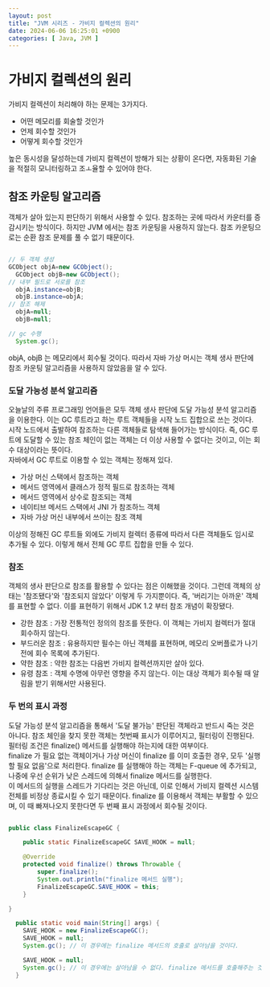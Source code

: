 ```yaml
---
layout: post
title: "JVM 시리즈 - 가비지 컬렉션의 원리"
date: 2024-06-06 16:25:01 +0900
categories: [ Java, JVM ]
---
```


# 가비지 컬렉션의 원리

가비지 컬렉션이 처리해야 하는 문제는 3가지다.

- 어떤 메모리를 회술할 것인가
- 언제 회수할 것인가
- 어떻게 회수할 것인가

높은 동시성을 달성하는데 가비지 컬렉션이 방해가 되는 상황이 온다면, 자동화된 기술을 적절히 모니터링하고 조ㅗ율할 수 있어야 한다.

## 참조 카운팅 알고리즘

객체가 살아 있는지 판단하기 위해서 사용할 수 있다. 참조하는 곳에 따라서 카운터를 증감시키는 방식이다. 하지만 JVM 에서는 참조 카운팅을 사용하지 않는다. 참조 카운팅으로는
순환 참조 문제를 풀 수 없기 때문이다.

```java

// 두 객체 생성
GCObject objA=new GCObject();
  GCObject objB=new GCObject();
// 내부 필드로 서로를 참조
  objA.instance=objB;
  objB.instance=objA;
// 참조 해제
  objA=null;
  objB=null;

// gc 수행
  System.gc();

```

objA, objB 는 메모리에서 회수될 것이다. 따라서 자바 가상 머시는 객체 생사 판단에 참조 카운팅 알고리즘을 사용하지 않았음을 알 수 있다.

### 도달 가능성 분석 알고리즘

오늘날의 주류 프로그래밍 언어들은 모두 객체 생사 판단에 도달 가능성 분석 알고리즘을 이용한다. 이는 GC 루트라고 하는 루트 객체들을 시작 노드 집합으로 쓰는 것이다. 시작
노드에서 출발하여 참조하는 다른 객체들로 탐색해 들어가는 방식이다. 즉, GC 루트에 도달할 수 있는 참조 체인이 없는 객체는 더 이상 사용할 수 없다는 것이고, 이는 회수
대상이라는 뜻이다.
<br><span>
자바에서 GC 루트로 이용할 수 있는 객체는 정해져 있다.

- 가상 머신 스택에서 참조하는 객체
- 메서드 영역에서 클래스가 정적 필드로 참조하는 객체
- 메서드 영역에서 상수로 참조되는 객체
- 네이티브 메서드 스택에서 JNI 가 참조하느 객체
- 자바 가상 머신 내부에서 쓰이는 참조 객체

이상의 정해진 GC 루트들 외에도 가비지 컬렉터 종류에 따라서 다른 객체들도 임시로 추가될 수 있다. 이렇게 해서 전체 GC 루트 집합을 만들 수 있다.

### 참조

객체의 생사 판단으로 참조를 활용할 수 있다는 점은 이해했을 것이다. 그런데 객체의 상태는 '참조됐다'와 '참조되지 않았다' 이렇게 두 가지뿐이다. 즉, '버리기는 아까운' 객체를
표현할 수 없다. 이를 표현하기 위해서 JDK 1.2 부터 참조 개념이 확장됐다.

- 강한 참조 : 가장 전통적인 정의의 참조를 뜻한다. 이 객체는 가비지 컬렉터가 절대 회수하지 않는다.
- 부드러운 참조 : 유용하지만 필수는 아닌 객체를 표현하며, 메모리 오버플로가 나기 전에 회수 목록에 추가된다.
- 약한 참조 : 약한 참조는 다음번 가비지 컬렉션까지만 살아 있다.
- 유령 참조 : 객체 수명에 아무런 영향을 주지 않는다. 이는 대상 객체가 회수될 때 알림을 받기 위해서만 사용된다.

### 두 번의 표시 과정

도달 가능성 분석 알고리즘을 통해서 '도달 불가능' 판단된 객체라고 반드시 죽는 것은 아니다. 참조 체인을 찾지 못한 객체는 첫번째 표시가 이루어지고, 필터링이 진행된다. 필터링
조건은 finalize() 메서드를 실행해야 하는지에 대한 여부이다.
<br><span>
finalize 가 필요 없는 객체이거나 가상 머신이 finalize 를 이미 호출한 경우, 모두 '실행할 필요 없음'으로 처리한다. finalize 를 실행해야 하는 객체는 F-queue 에 추가되고, 나중에 우선 순위가 낮은 스레드에 의해서 finalize 메서드를 실행한다.
<br><span>
이 메서드의 실행을 스레드가 기다리는 것은 아닌데, 이로 인해서 가비지 컬렉션 시스템 전체를 비정상 종료시킬 수 있기 때문이다. finalize 를 이용해서 객체는 부활할 수 있으며, 이 때 빠져나오지 못한다면 두 번째 표시 과정에서 회수될 것이다.

```java

public class FinalizeEscapeGC {

    public static FinalizeEscapeGC SAVE_HOOK = null;

    @Override
    protected void finalize() throws Throwable {
        super.finalize();
        System.out.println("finalize 메서드 실행");
        FinalizeEscapeGC.SAVE_HOOK = this;
    }

}

  public static void main(String[] args) {
    SAVE_HOOK = new FinalizeEscapeGC();
    SAVE_HOOK = null;
    System.gc(); // 이 경우에는 finalize 메서드의 호출로 살아남을 것이다.

    SAVE_HOOK = null;
    System.gc(); // 이 경우에는 살아남을 수 없다. finalize 메서드를 호출해주는 것은 한번 뿐이다.
  }

```
